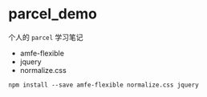# parcel_demo

个人的 `parcel` 学习笔记

- amfe-flexible
- jquery
- normalize.css

```git
npm install --save amfe-flexible normalize.css jquery
```
